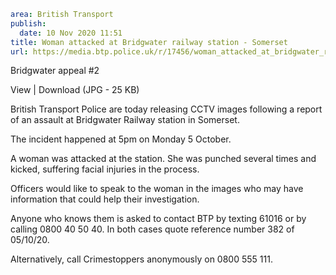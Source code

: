 ```yaml
area: British Transport
publish:
  date: 10 Nov 2020 11:51
title: Woman attacked at Bridgwater railway station - Somerset
url: https://media.btp.police.uk/r/17456/woman_attacked_at_bridgwater_railway_station_-_so
```

Bridgwater appeal #2

View | Download (JPG - 25 KB)

British Transport Police are today releasing CCTV images following a report of an assault at Bridgwater Railway station in Somerset.

The incident happened at 5pm on Monday 5 October.

A woman was attacked at the station. She was punched several times and kicked, suffering facial injuries in the process.

Officers would like to speak to the woman in the images who may have information that could help their investigation.

Anyone who knows them is asked to contact BTP by texting 61016 or by calling 0800 40 50 40. In both cases quote reference number 382 of 05/10/20.

Alternatively, call Crimestoppers anonymously on 0800 555 111.
